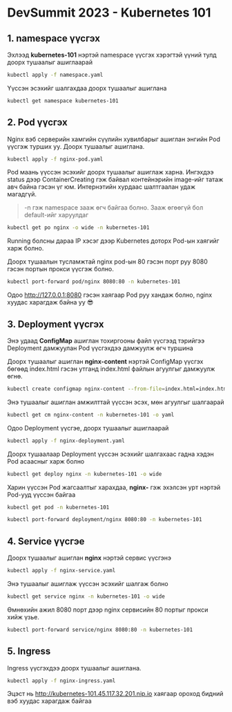 # DevSummit 2023 - Kubernetes 101


## 1. namespace үүсгэх

Эхлээд **kubernetes-101** нэртэй namespace үүсгэх хэрэгтэй үүний тулд доорх тушаалыг ашиглаарай

```sh
kubectl apply -f namespace.yaml
```

Үүссэн эсэхийг шалгахдаа доорх тушаалыг ашиглана

```sh
kubectl get namespace kubernetes-101
```

## 2. Pod үүсгэх

Nginx вэб серверийн хамгийн сүүлийн хувилбарыг ашиглан энгийн Pod үүсгэж турших уу. Доорх тушаалыг ашиглана.

```sh
kubectl apply -f nginx-pod.yaml
```

Pod маань үүссэн эсэхийг доорх тушаалыг ашиглаж харна. Ингэхдээ status дээр ContainerCreating гэж байвал контейнэрийн image-ийг татаж авч байна гэсэн үг юм. Интернэтийн хурдаас шалтгаалан удаж магадгүй.

> -n гэж namespace зааж өгч байгаа болно. Зааж өгөөгүй бол default-ийг харуулдаг


```sh
kubectl get po nginx -o wide -n kubernetes-101
```

Running болсны дараа IP хэсэг дээр Kubernetes доторх Pod-ын хаягийг харж болно.

Доорх тушаалын тусламжтай nginx pod-ын 80 гэсэн порт руу 8080 гэсэн портын прокси үүсгэж болно.

```sh
kubectl port-forward pod/nginx 8080:80 -n kubernetes-101
```

Одоо http://127.0.0.1:8080 гэсэн хаягаар Pod руу хандаж болно, nginx хуудас харагдаж байна уу 😎

## 3. Deployment үүсгэх

Энэ удаад **ConfigMap** ашиглан тохиргооны файл үүсгээд тэрийгээ Deployment дамжуулан Pod үүсгэхдээ дамжуулж өгч туршина

Доорх тушаалыг ашиглан **nginx-content** нэртэй ConfigMap үүсгэх бөгөөд index.html гэсэн утганд index.html файлын агуулгыг дамжуулж өгнө.

```sh
kubectl create configmap nginx-content --from-file=index.html=index.html -n kubernetes-101
```

Энэ тушаалыг ашиглан амжилттай үүссэн эсэх, мөн агуулгыг шалгаарай

```sh
kubectl get cm nginx-content -n kubernetes-101 -o yaml
```

Одоо Deployment үүсгэе, доорх тушаалыг ашиглаарай

```sh
kubectl apply -f nginx-deployment.yaml
```

Доорх тушаалаар Deployment үүссэн эсэхийг шалгахаас гадна хэдэн Pod асаасныг харж болно

```sh
kubectl get deploy nginx -n kubernetes-101 -o wide
```

Харин үүссэн Pod жагсаалтыг харахдаа, **nginx-** гэж эхэлсэн урт нэртэй Pod-ууд үүссэн байгаа

```sh
kubectl get pod -n kubernetes-101
```

```sh
kubectl port-forward deployment/nginx 8080:80 -n kubernetes-101
```

## 4. Service үүсгэе

Доорх тушаалыг ашиглан **nginx** нэртэй сервис үүсгэнэ

```sh
kubectl apply -f nginx-service.yaml
```

Энэ тушаалыг ашиглаж үүссэн эсэхийг шалгаж болно

```sh
kubectl get service nginx -n kubernetes-101 -o wide
```

Өмнөхийн ажил 8080 порт дээр nginx сервисийн 80 портыг прокси хийж үзье.

```sh
kubectl port-forward service/nginx 8080:80 -n kubernetes-101
```

## 5. Ingress

Ingress үүсгэхдээ доорх тушаалыг ашиглана.

```sh
kubectl apply -f nginx-ingress.yaml
```

Эцэст нь http://kubernetes-101.45.117.32.201.nip.io хаягаар ороход бидний вэб хуудас харагдаж байгаа
